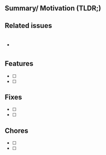 <!--
  Hi. If you can see this, thank you very much. Yes. I am talking to you, who is creating a PR to make jest-preview a better library.
  We provide a CONTRIBUTING guide at https://www.jest-preview.com/docs/others/contributing. I hope it helps you when setup and start contribute to jest-preview. (You can contribute to CONTRIBUTING as well!)
  If you have any questions, let me know at https://twitter.com/hung_dev or https://discord.gg/X5PyPUfemh.
  I can wait to welcome you to contributors.
-->

## Summary/ Motivation (TLDR;)

## Related issues

<!-- Add related issue here: E.g: #124-->

- #

## Features

- [ ]
- [ ]

## Fixes

- [ ]
- [ ]

## Chores

- [ ]
- [ ]
